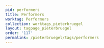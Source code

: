 ```yaml
---
pid: performers
title: Performers
worktag: Performers
collection: worktags_pieterbruegel
layout: tagpage_pieterbruegel
order: '117'
permalink: /pieterbruegel/tags/performers
---
```

